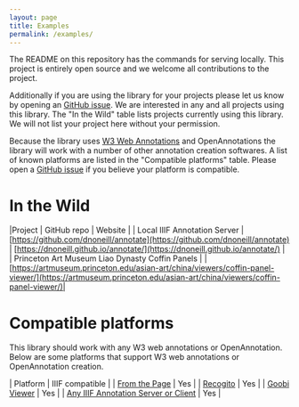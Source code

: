```yaml
---
layout: page
title: Examples
permalink: /examples/
---
```


The README on this repository has the commands for serving locally. This project is entirely open source and we welcome all contributions to the project.

Additionally if you are using the library for your projects please let us know by opening an [GitHub issue](https://github.com/NCSU-Libraries/iiif-annotation/issues). We are interested in any and all projects using this library. The "In the Wild" table lists projects currently using this library. We will not list your project here without your permission.

Because the library uses [W3 Web Annotations](https://www.w3.org/TR/annotation-model/) and OpenAnnotations the library will work with a number of other annotation creation softwares. A list of known platforms are listed in the "Compatible platforms" table. Please open a [GitHub issue](https://github.com/NCSU-Libraries/iiif-annotation/issues) if you believe your platform is compatible.

# In the Wild

|Project | GitHub repo | Website |
| Local IIIF Annotation Server | [https://github.com/dnoneill/annotate](https://github.com/dnoneill/annotate) | [https://dnoneill.github.io/annotate/](https://dnoneill.github.io/annotate/) |
| Princeton Art Museum Liao Dynasty Coffin Panels | | [https://artmuseum.princeton.edu/asian-art/china/viewers/coffin-panel-viewer/](https://artmuseum.princeton.edu/asian-art/china/viewers/coffin-panel-viewer/)|

# Compatible platforms
This library should work with any W3 web annotations or OpenAnnotation. Below are some platforms that support W3 web annotations or OpenAnnotation creation.

| Platform | IIIF compatible |
| [From the Page](https://fromthepage.com) | Yes |
| [Recogito](https://recogito.pelagios.org) | Yes |
| [Goobi Viewer](https://www.intranda.com/en/digiverso/goobi-viewer/goobi-viewer-overview/) | Yes |
| [Any IIIF Annotation Server or Client](https://github.com/IIIF/awesome-iiif#annotations) | Yes |

